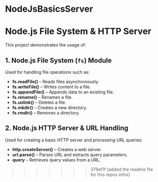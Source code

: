 
# NodeJsBasicsServer

# Node.js File System & HTTP Server

This project demonstrates the usage of:

## 1. Node.js File System (`fs`) Module  
Used for handling file operations such as:  
- **fs.readFile()** – Reads files asynchronously.  
- **fs.writeFile()** – Writes content to a file.  
- **fs.appendFile()** – Appends data to an existing file.  
- **fs.rename()** – Renames a file.  
- **fs.unlink()** – Deletes a file.  
- **fs.mkdir()** – Creates a new directory.  
- **fs.rmdir()** – Removes a directory.  

## 2. Node.js HTTP Server & URL Handling  
Used for creating a basic HTTP server and processing URL queries:  
- **http.createServer()** – Creates a web server.  
- **url.parse()** – Parses URL and extracts query parameters.  
- **query** – Retrieves query values from a URL.  

>>>>>>> 379ef1f (added the readme file for this repos infos)
